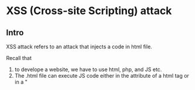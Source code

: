 # XSS (Cross-site Scripting) attack
## Intro
XSS attack refers to an attack that injects a code in html file.

Recall that 
1. to develope a website, we have to use html, php, and JS etc.
2. The .html file can execute JS code either in the attribute of a html tag or in a "<script>" tag.

  Consider the following examples.
  
              
    <!DOCTYPE html5>
  
    <html>
      <script> 
        function Notify()
        {
          alert("1");
        }
    </html>
  
    <body>
        <button onclick="Notify();">Submit</button>
    </body>
      
  and 
    
    <!DOCTYPE html5>
  
    <html>
      <script> 
        function Notify()
        {
          alert("1");
        }
    </html>
  
    <body>
        <button onclick="Notify();">Submit</button>
    </body>

